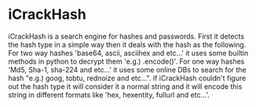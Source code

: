 iCrackHash
==========

iCrackHash is a search engine for hashes and passwords. First it detects the hash type in a simple way then it deals with the hash as the following. For two way hashes 'base64, ascii, asciihex and etc...' it uses some builtin methods in python to decrypt them 'e.g.) .encode()'. For one way hashes 'Md5, Sha-1, sha-224 and etc...' it  uses some online DBs to search for the hash "e.g.) goog, tobtu, rednoize and etc...".  if iCrackHash couldn't figure out the hash type it will consider it a normal string and it will encode this string in different formats like 'hex, hexentity, fullurl and etc...'.